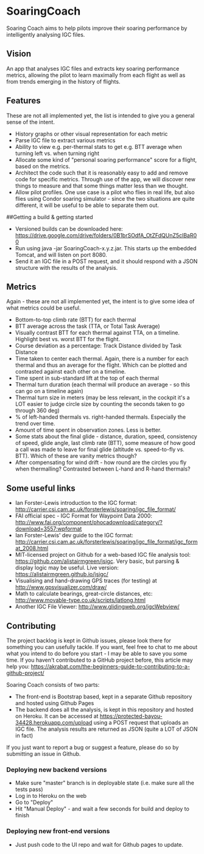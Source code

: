 # SoaringCoach
Soaring Coach aims to help pilots improve their soaring performance by intelligently analysing IGC files.

## Vision
An app that analyses IGC files and extracts key soaring performance metrics, allowing the pilot to learn maximally from each flight as well as from trends emerging in the history of flights.

## Features
These are not all implemented yet, the list is intended to give you a general sense of the intent.
* History graphs or other visual representation for each metric
* Parse IGC file to extract various metrics
* Ability to view e.g. per-thermal stats to get e.g. BTT average when turning left vs. when turning right
* Allocate some kind of "personal soaring performance" score for a flight, based on the metrics.
* Architect the code such that it is reasonably easy to add and remove code for specific metrics. Through use of the app, we will discover new things to measure and that some things matter less than we thought.
* Allow pilot profiles. One use case is a pilot who flies in real life, but also flies using Condor soaring simulator - since the two situations are quite different, it will be useful to be able to separate them out.

##Getting a build & getting started
* Versioned builds can be downloaded here: https://drive.google.com/drive/folders/0B1brSOdfA_OtZFdQUnZ5clBaR00
* Run using java -jar SoaringCoach-x.y.z.jar.  This starts up the embedded Tomcat, and will listen on port 8080.
* Send it an IGC file in a POST request, and it should respond with a JSON structure with the results of the analysis.

## Metrics
Again - these are not all implemented yet, the intent is to give some idea of what metrics could be useful.
* Bottom-to-top climb rate (BTT) for each thermal
* BTT average across the task (TTA, or Total Task Average)
* Visually contrast BTT for each thermal against TTA, on a timeline. Highlight best vs. worst BTT for the flight.
* Course deviation as a percentage: Track Distance divided by Task Distance
* Time taken to center each thermal. Again, there is a number for each thermal and thus an average for the flight. Which can be plotted and contrasted against each other on a timeline.
* Time spent in sub-standard lift at the top of each thermal
* Thermal turn duration (each thermal will produce an average - so this can go on a timeline again)
* Thermal turn size in meters (may be less relevant, in the cockpit it's a LOT easier to judge circle size by counting the seconds taken to go through 360 deg)
* % of left-handed thermals vs. right-handed thermals. Especially the trend over time.
* Amount of time spent in observation zones. Less is better.
* Some stats about the final glide - distance, duration, speed, consistency of speed, glide angle, last climb rate (BTT), some measure of how good a call was made to leave for final glide (altitude vs. speed-to-fly vs. BTT). Which of these are vanity metrics though?
* After compensating for wind drift - how round are the circles you fly when thermalling? Contrasted between L-hand and R-hand thermals?


## Some useful links
* Ian Forster-Lewis introduction to the IGC format: http://carrier.csi.cam.ac.uk/forsterlewis/soaring/igc_file_format/
* FAI official spec - IGC Format for Waypoint Data 2000: http://www.fai.org/component/phocadownload/category/?download=3557:wpformat
* Ian Forster-Lewis' dev guide to the IGC format: http://carrier.csi.cam.ac.uk/forsterlewis/soaring/igc_file_format/igc_format_2008.html
* MIT-licensed project on Github for a web-based IGC file analysis tool: https://github.com/alistairmgreen/jsigc. Very basic, but parsing & display logic may be useful. Live version: https://alistairmgreen.github.io/jsigc/
* Visualising and hand-drawing GPS traces (for testing) at http://www.gpsvisualizer.com/draw/
* Math to calculate bearings, great-circle distances, etc: http://www.movable-type.co.uk/scripts/latlong.html
* Another IGC File Viewer: http://www.glidingweb.org/igcWebview/

## Contributing
The project backlog is kept in Github issues, please look there for something you can usefully tackle.
If you want, feel free to chat to me about what you intend to do before you start - I may be able to save you some time.
If you haven't contributed to a GitHub project before, this article may help you: https://akrabat.com/the-beginners-guide-to-contributing-to-a-github-project/

Soaring Coach consists of two parts:
* The front-end is Bootstrap based, kept in a separate Github repository and hosted using Github Pages
* The backend does all the analysis, is kept in this repository and hosted on Heroku.  It can be accessed at https://protected-bayou-34428.herokuapp.com/upload using a POST request that uploads an IGC file.  The analysis results are returned as JSON (quite a LOT of JSON in fact)

If you just want to report a bug or suggest a feature, please do so by submitting an issue in Github.

### Deploying new backend versions
* Make sure "master" branch is in deployable state (i.e. make sure all the tests pass)
* Log in to Heroku on the web
* Go to "Deploy"
* Hit "Manual Deploy" - and wait a few seconds for build and deploy to finish

### Deploying new front-end versions
* Just push code to the UI repo and wait for Github pages to update.
